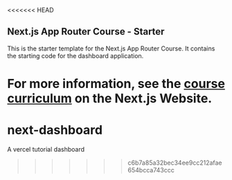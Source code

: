 <<<<<<< HEAD
## Next.js App Router Course - Starter

This is the starter template for the Next.js App Router Course. It contains the starting code for the dashboard application.

For more information, see the [course curriculum](https://nextjs.org/learn) on the Next.js Website.
=======
# next-dashboard
A vercel tutorial dashboard
>>>>>>> c6b7a85a32bec34ee9cc212afae654bcca743ccc
